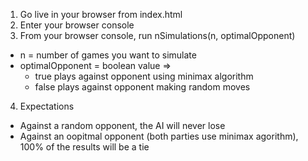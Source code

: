 1. Go live in your browser from index.html
2. Enter your browser console
3. From your browser console, run nSimulations(n, optimalOpponent)
  * n = number of games you want to simulate
  * optimalOpponent = boolean value =>
    * true plays against opponent using minimax algorithm
    * false plays against opponent making random moves
4. Expectations
  * Against a random opponent, the AI will never lose
  * Against an oopitmal opponent (both parties use minimax agorithm), 100% of the results will be a tie
